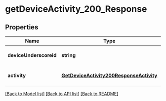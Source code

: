 # getDeviceActivity_200_Response

## Properties
Name | Type | Description | Notes
------------ | ------------- | ------------- | -------------
**deviceUnderscoreid** | **string** |  | [optional] [default to null]
**activity** | [**GetDeviceActivity200ResponseActivity**](GetDeviceActivity200ResponseActivity.md) |  | [optional] [default to null]

[[Back to Model list]](../README.md#documentation-for-models) [[Back to API list]](../README.md#documentation-for-api-endpoints) [[Back to README]](../README.md)


